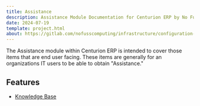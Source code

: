 ```yaml
---
title: Assistance
description: Assistance Module Documentation for Centurion ERP by No Fuss Computing
date: 2024-07-19
template: project.html
about: https://gitlab.com/nofusscomputing/infrastructure/configuration-management/centurion_erp
---
```


The Assistance module within Centurion ERP is intended to cover those items that are end user facing. These items are generally for an organizations IT users to be able to obtain "Assistance."


## Features

- [Knowledge Base](./knowledge_base.md)